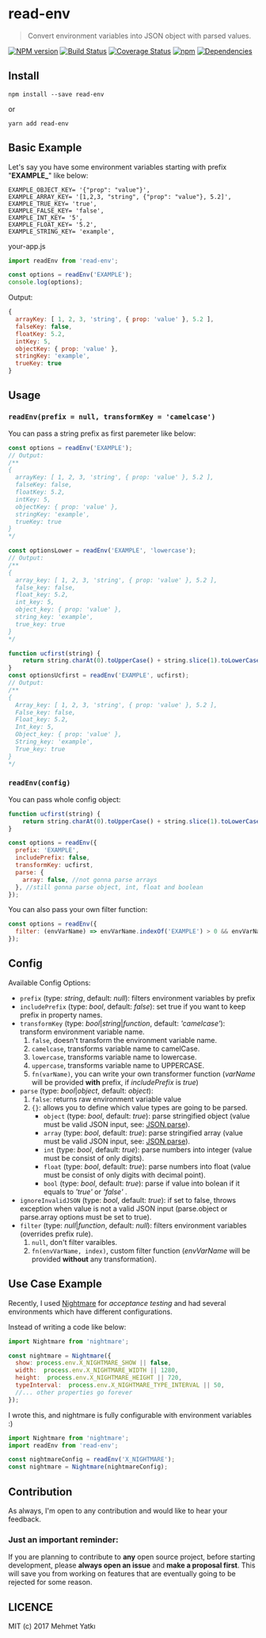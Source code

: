 # read-env
> Convert environment variables into JSON object with parsed values.

[![NPM version](https://badge.fury.io/js/read-env.svg)](https://www.npmjs.com/package/read-env)
[![Build Status](https://travis-ci.org/yatki/read-env.svg?branch=master)](https://travis-ci.org/yatki/read-env)
[![Coverage Status](https://coveralls.io/repos/github/yatki/read-env/badge.svg?branch=master&)](https://coveralls.io/github/yatki/read-env?branch=master)
[![npm](https://img.shields.io/npm/dt/read-env.svg)](https://www.npmjs.com/package/read-env)
[![Dependencies](https://david-dm.org/yatki/read-env/status.svg)](https://david-dm.org/yatki/read-env)

## Install

```
npm install --save read-env
```
or
```
yarn add read-env
```

## Basic Example

Let's say you have some environment variables starting with prefix "**EXAMPLE_**" like below:
```
EXAMPLE_OBJECT_KEY= '{"prop": "value"}',
EXAMPLE_ARRAY_KEY= '[1,2,3, "string", {"prop": "value"}, 5.2]',
EXAMPLE_TRUE_KEY= 'true',
EXAMPLE_FALSE_KEY= 'false',
EXAMPLE_INT_KEY= '5',
EXAMPLE_FLOAT_KEY= '5.2',
EXAMPLE_STRING_KEY= 'example',
```

your-app.js
```javascript
import readEnv from 'read-env';

const options = readEnv('EXAMPLE');
console.log(options);
```

Output:
```javascript
{ 
  arrayKey: [ 1, 2, 3, 'string', { prop: 'value' }, 5.2 ],
  falseKey: false,
  floatKey: 5.2,
  intKey: 5,
  objectKey: { prop: 'value' },
  stringKey: 'example',
  trueKey: true 
}

```

## Usage

### `readEnv(prefix = null, transformKey = 'camelcase')`
You can pass a string prefix as first paremeter like below:

```javascript
const options = readEnv('EXAMPLE');
// Output:
/**
{ 
  arrayKey: [ 1, 2, 3, 'string', { prop: 'value' }, 5.2 ],
  falseKey: false,
  floatKey: 5.2,
  intKey: 5,
  objectKey: { prop: 'value' },
  stringKey: 'example',
  trueKey: true 
}
*/

const optionsLower = readEnv('EXAMPLE', 'lowercase');
// Output:
/**
{ 
  array_key: [ 1, 2, 3, 'string', { prop: 'value' }, 5.2 ],
  false_key: false,
  float_key: 5.2,
  int_key: 5,
  object_key: { prop: 'value' },
  string_key: 'example',
  true_key: true 
}
*/

function ucfirst(string) {
    return string.charAt(0).toUpperCase() + string.slice(1).toLowerCase();
}
const optionsUcfirst = readEnv('EXAMPLE', ucfirst);
// Output:
/**
{ 
  Array_key: [ 1, 2, 3, 'string', { prop: 'value' }, 5.2 ],
  False_key: false,
  Float_key: 5.2,
  Int_key: 5,
  Object_key: { prop: 'value' },
  String_key: 'example',
  True_key: true 
}
*/
```

### `readEnv(config)`
You can pass whole config object:

```javascript
function ucfirst(string) {
    return string.charAt(0).toUpperCase() + string.slice(1).toLowerCase();
}

const options = readEnv({
  prefix: 'EXAMPLE',
  includePrefix: false,
  transformKey: ucfirst,
  parse: {
    array: false, //not gonna parse arrays
  }, //still gonna parse object, int, float and boolean
});
```

 You can also pass your own filter function:
```javascript
const options = readEnv({
  filter: (envVarName) => envVarName.indexOf('EXAMPLE') > 0 && envVarName === 'ANOTHER_REQUIRED_KEY',
});
```

## Config

Available Config Options:
- `prefix` (type: *string*, default: *null*): filters environment variables by prefix
- `includePrefix` (type: *bool*, default: *false*): set true if you want to keep prefix in property names.
- `transformKey` (type: *bool*|*string*|*function*, default: *'camelcase'*): transform environment variable name.
  1. `false`, doesn't transform the environment variable name.
  1. `camelcase`, transforms variable name to camelCase.
  1. `lowercase`, transforms variable name to lowercase.
  1. `uppercase`, transforms variable name to UPPERCASE.
  1. `fn(varName)`, you can write your own transformer function (*varName* will be provided **with** prefix, if *includePrefix* is *true*)
- `parse` (type: *bool*|*object*, default: *object*):
  1. `false`: returns raw environment variable value
  1. `{}`: allows you to define which value types are going to be parsed.
      - `object` (type: *bool*, default: *true*): parse stringified object (value must be valid JSON input, see: [JSON.parse](https://developer.mozilla.org/en-US/docs/Web/JavaScript/Reference/Global_Objects/JSON/parse#Using_JSON.parse())).
      - `array` (type: *bool*, default: *true*): parse stringified array (value must be valid JSON input, see: [JSON.parse](https://developer.mozilla.org/en-US/docs/Web/JavaScript/Reference/Global_Objects/JSON/parse#Using_JSON.parse())).
      - `int` (type: *bool*, default: *true*): parse numbers into integer (value must be consist of only digits).
      - `float` (type: *bool*, default: *true*): parse numbers into float (value must be consist of only digits with decimal point).
      - `bool` (type: *bool*, default: *true*): parse if value into bolean if it equals to *'true'* or *'false'* .
- `ignoreInvalidJSON` (type: *bool*, default: *true*): if set to false, throws exception when value is not a valid JSON input (parse.object or parse.array options must be set to true).
- `filter` (type: *null*|*function*, default: *null*): filters environment variables (overrides prefix rule).
  1. `null`, don't filter varaibles.
  1. `fn(envVarName, index)`, custom filter function (*envVarName* will be provided **without** any transformation).
  
## Use Case Example
Recently, I used [Nightmare](https://github.com/segmentio/nightmare) for *acceptance testing* and had several environments which have different configurations.
 
Instead of writing a code like below:

```javascript
import Nightmare from 'nightmare';

const nightmare = Nightmare({
  show: process.env.X_NIGHTMARE_SHOW || false,
  width:  process.env.X_NIGHTMARE_WIDTH || 1280,
  height:  process.env.X_NIGHTMARE_HEIGHT || 720,
  typeInterval:  process.env.X_NIGHTMARE_TYPE_INTERVAL || 50,
  //... other properties go forever
});
```

I wrote this, and nightmare is fully configurable with environment variables :)
```javascript
import Nightmare from 'nightmare';
import readEnv from 'read-env';

const nightmareConfig = readEnv('X_NIGHTMARE');
const nightmare = Nightmare(nightmareConfig);
```
        
## Contribution

As always, I'm open to any contribution and would like to hear your feedback. 

### Just an important reminder:

If you are planning to contribute to **any** open source project, 
before starting development, please **always open an issue** and **make a proposal first**. 
This will save you from working on features that are eventually going to be rejected for some reason.

## LICENCE

MIT (c) 2017 Mehmet Yatkı
